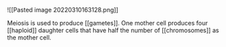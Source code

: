 ![[Pasted image 20220310163128.png]]

Meiosis is used to produce [[gametes]]. One mother cell produces four [[haploid]] daughter cells that have half the number of [[chromosomes]] as the mother cell.